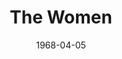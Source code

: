 ---
title: The Women
date: 1968-04-05
opening_date: 1968-04-05
closing_date: 1968-04-20
layout: productions
playbill:
Theatre: Theatre Jacksonville
Venue: Little Theatre
cast:
- Sylvia: Margaret Oehlbeck
- Nancy: Connie Maxon
- Peggy: Margaret Winstead
- Jane: Lois Navarre
- Edith: Mary Frances Thornhill
- Mary: Mina Nelson
- Countess DeLage: Elise Hallowes
- Hairdresser: Gert Berman
- Olga: Gladys Witten
- Pedicurist: Winifred Matthews
- Miriam Aarons: Nancy Kaye
- Little Mary: Theresa Bianchi
- Mrs. Morehead: Janet L. McCue
- First Saleslady: Jan Davis
- Crystall Allen: Sandy Cook Surdi
- Second Saleslady: Judy DeSane
- Princess Tamara: Rike Wensing
- Instructress: Harriet Miltenberg
- Maggie: Vickie Vickers
- Nurse: Jane Boyd
- Lucy: Deborah Dunn
- Helene: Mary Ellen Calhoun
- First Cutie: Jane Boyd
- Second Cutie: Jill Schwen
- Cigarette Girl: Harriet Miltenberg
- Sadie: Winifred Matthews
- A Dowager: Mary B. Coyle
- Debutante: Mary Ellen Calhoun
- Woman in Distress: Gert Berman
crew:
- Director: Robert Knowles
- Scenic Design: Phil Fitzpatrick
- Stage Manager: Marshall Grauer
- Assistant Stage Manager: Al Gimbel
- Lighting: Bill Bacon
- Sound: Carol Lucas
- Costumes:
  - Jean Fullerton
  - Nancy Fitzpatrick
  - Gert Berman
  - Gladys Witten
- Properties:
  - Fernando Velandia
  - Darryl McIntyre
  - David Chapman
  - Edith Gooding
  - Debbie Meade
  - Gladys Dale
  - Esther Barnes
  - Linda Bell
  - Katie Raven
- Make-up: Terry McIntire
- Set Construction:
  - Bill Bacon
  - Mike Doyle
  - Ron Lewandowski
  - Ray Navorre
  - Lauren Murray
  - Nancy Fitzpatrick
  - Walter Hyams
  - Ham Waddell
  - Randy Meaders
  - Edith Gooding
  - Tom Harper
  - David Whitfield
  - Darryl McIntyre
  - Eddie Kassees
- Stage Crew:
  - Ron Lewandowski
  - Ray Navorre
  - Lauren Murray
  - Walter Hyams
  - Ham Waddell
  - Randy Meaders
  - Ron Griffis
  - Sam Helfrich
  - Sidney Backer
  - R.H. Nelson
understudies:
orchestra:
---